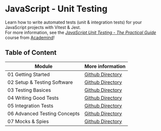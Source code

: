 # JavaScript - Unit Testing

Learn how to write automated tests (unit & integration tests) for your JavaScript projects with Vitest & Jest.<br/>
For more information, see the _[JavaScript Unit Testing - The Practical Guide](https://www.udemy.com/course/javascript-unit-testing-the-practical-guide/)_ course from [Academind](https://academind.com)!

## Table of Content

| Module                       | More information                                                                                                              |
| ---------------------------- | ----------------------------------------------------------------------------------------------------------------------------- |
| 01 Getting Started           | [Github Directory](https://github.com/ThomasCode92/JavaScript-Testing/tree/JavaScript-Unit-Testing/01-Getting-Started)        |
| 02 Setup & Testing Software  | [Github Directory](https://github.com/ThomasCode92/JavaScript-Testing/tree/JavaScript-Unit-Testing/02-Setup-Testing-Software) |
| 03 Testing Basices           | [Github Directory](https://github.com/ThomasCode92/JavaScript-Testing/tree/JavaScript-Unit-Testing/03-Testing-Basics)         |
| 04 Writing Good Tests        | [Github Directory](https://github.com/ThomasCode92/JavaScript-Testing/tree/JavaScript-Unit-Testing/04-Writing-Good-Tests)     |
| 05 Integration Tests         | [Github Directory](https://github.com/ThomasCode92/JavaScript-Testing/tree/JavaScript-Unit-Testing/05-Integration-Tests)      |
| 06 Advanced Testing Concepts | [Github Directory](https://github.com/ThomasCode92/JavaScript-Testing/tree/JavaScript-Unit-Testing/06-Advanced-Concepts)      |
| 07 Mocks & Spies             | [Github Directory](https://github.com/ThomasCode92/JavaScript-Testing/tree/JavaScript-Unit-Testing/07-Mocking-and-Spies)      |
